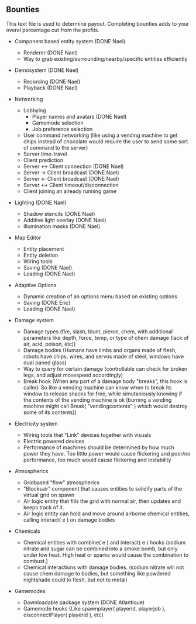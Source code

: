 Bounties
--------
This text file is used to determine payout. Completing bounties adds to your overal percentage cut from the profits.

* Component based entity system (DONE Nael)
    + Renderer (DONE Nael)
    + Way to grab existing/surrounding/nearby/specific entities efficiently

* Demosystem (DONE Nael)
    + Recording (DONE Nael)
    + Playback (DONE Nael)

* Networking
    + Lobbying
        - Player names and avatars (DONE Nael)
        - Gamemode selection
        - Job preference selection
    + User command networking (like using a vending machine to get chips instead of chocolate would require the user to send some sort of command to the server)
    + Server time-travel
    + Client prediction
    + Server <-> Client connection (DONE Nael)
    + Server -> Client broadcast (DONE Nael)
    + Server <- Client broadcast (DONE Nael)
    + Server <-> Client timeout/disconnection
    + Client joining an already running game

* Lighting (DONE Nael)
    + Shadow stencils (DONE Nael)
    + Additive light overlay (DONE Nael)
    + Illumination masks (DONE Nael)

* Map Editor
    + Entity placement
    + Entity deletion
    + Wiring tools
    + Saving (DONE Nael)
    + Loading (DONE Nael)

* Adaptive Options
    + Dynamic creation of an options menu based on existing options
    + Saving (DONE Eric)
    + Loading (DONE Nael)

* Damage system
    + Damage types (fire, slash, blunt, pierce, chem, with additional parameters like depth, force, temp, or type of chem damage (lack of air, acid, poison, etc))
    + Damage bodies (Humans have limbs and organs made of flesh, robots have chips, wires, and servos made of steel, windows have dual paned glass)
    + Way to query for certain damage (controllable can check for broken legs, and adjust movespeed accordingly)
    + Break hook (When any part of a damage body "breaks", this hook is called. So like a vending machine can know when to break its window to release snacks for free, while simutaniously knowing if the contents of the vending machine is ok [burning a vending machine might call Break( "vendingcontents" ) which would destroy some of its contents])

* Electricity system
    + Wiring tools that "Link" devices together with visuals
    + Electric powered devices
    + Performance of machines should be determined by how much power they have. Too little power would cause flickering and poor/no performance, too much would cause flickering and instability

* Atmospherics
    + Gridbased "flow" atmospherics
    + "Blocksair" component that causes entities to solidify parts of the virtual grid on spawn
    + Air logic entity that fills the grid with normal air, then updates and keeps track of it.
    + Air logic entity can hold and move around airborne chemical entities, calling interact( e ) on damage bodies

* Chemicals
    + Chemical entities with combine( e ) and interact( e ) hooks (sodium nitrate and sugar can be combined into a smoke bomb, but only under low heat. High heat or sparks would cause the combination to combust.)
    + Chemical interactions with damage bodies. (sodium nitrate will not cause chem damage to bodies, but something like powdered nightshade could to flesh, but not to metal)

* Gamemodes
    + Downloadable package system (DONE Atlantique)
    + Gamemode hooks (Like spawnplayer( playerid, playerjob ), disconnectPlayer( playerid ), etc)
